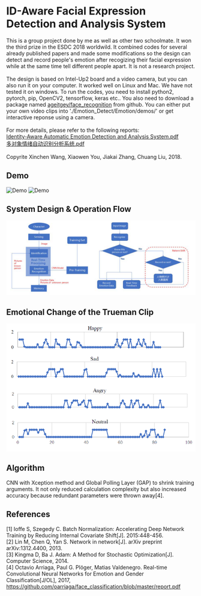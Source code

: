 # ID-Aware Facial Expression Detection and Analysis System
This is a group project done by me as well as other two schoolmate. It won the third prize in the ESDC 2018 worldwild. It combined codes for several already published papers and made some modifications so the design can detect and record people's emotion after recogizing their facial expression while at the same time tell different people apart. It is not a research project.
<br/><br/>
The design is based on Intel-Up2 board and a video camera, but you can also run it on your computer. It worked well on Linux and Mac. We have not tested it on windows. To run the codes, you need to install python2, pytorch, pip, OpenCV2, tensorflow, keras etc.. You also need to download a package named [ageitgey/face_recognition](https://github.com/ageitgey/face_recognition) from github. You can either put your own video clips into './Emotion_Detect/Emotion/demos/' or get interactive reponse using a camera.
<br/><br/>
For more details, please refer to the following reports:<br/>
[Identity-Aware Automatic Emotion Detection and Analysis System.pdf](https://github.com/arora123you/Xiaowen-s-personal-site/blob/master/ESDC2018/Identity-Aware%20Automatic%20Emotion%20Detection%20and%20Analysis%20System.pdf)<br/>
[多对象情绪自动识别分析系统.pdf](https://github.com/arora123you/Xiaowen-s-personal-site/blob/master/ESDC2018/%E5%A4%9A%E5%AF%B9%E8%B1%A1%E6%83%85%E7%BB%AA%E8%87%AA%E5%8A%A8%E8%AF%86%E5%88%AB%E5%88%86%E6%9E%90%E7%B3%BB%E7%BB%9F.pdf)
<br/><br/>
Copyrite Xinchen Wang, Xiaowen You, Jiakai Zhang, Chuang Liu, 2018.
## Demo
![Demo](https://github.com/arora123you/Xiaowen-s-personal-site/blob/master/ESDC2018/Demo1.gif)
![Demo](https://github.com/arora123you/Xiaowen-s-personal-site/blob/master/ESDC2018/RealTimeDemo.gif)

## System Design & Operation Flow
![alt text](https://github.com/arora123you/Xiaowen-s-personal-site/blob/master/ESDC2018/img1.PNG)

## Emotional Change of the Trueman Clip
![alt text](https://github.com/arora123you/Xiaowen-s-personal-site/blob/master/ESDC2018/img2.PNG)

## Algorithm
CNN with Xception method and Global Polling Layer (GAP) to shrink training arguments. It not only reduced calculation complexity but also increased accuracy because redundant parameters were thrown away[4].
## References
[1] Ioffe S, Szegedy C. Batch Normalization: Accelerating Deep Network Training by Reducing Internal Covariate Shift[J]. 2015:448-456.
<br/>
[2]	Lin M, Chen Q, Yan S. Network in network[J]. arXiv preprint arXiv:1312.4400, 2013.
<br/>
[3]	Kingma D, Ba J. Adam: A Method for Stochastic Optimization[J]. Computer Science, 2014.
<br/>
[4]	Octavio Arriaga, Paul G. Plöger, Matias Valdenegro. Real-time Convolutional Neural Networks for Emotion and Gender Classification[J/OL], 2017,
https://github.com/oarriaga/face_classification/blob/master/report.pdf
